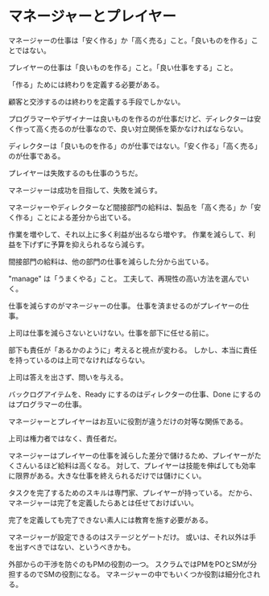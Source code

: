 # マネージャーとプレイヤー

マネージャーの仕事は「安く作る」か「高く売る」こと。「良いものを作る」ことではない。

プレイヤーの仕事は「良いものを作る」こと。「良い仕事をする」こと。

「作る」ためには終わりを定義する必要がある。

顧客と交渉するのは終わりを定義する手段でしかない。

プログラマーやデザイナーは良いものを作るのが仕事だけど、ディレクターは安く作って高く売るのが仕事なので、良い対立関係を築かなければならない。

ディレクターは「良いものを作る」のが仕事ではない。「安く作る」「高く売る」のが仕事である。

プレイヤーは失敗するのも仕事のうちだ。

マネージャーは成功を目指して、失敗を減らす。

マネージャーやディレクターなど間接部門の給料は、製品を「高く売る」か「安く作る」ことによる差分から出ている。

作業を増やして、それ以上に多く利益が出るなら増やす。
作業を減らして、利益を下げずに予算を抑えられるなら減らす。

間接部門の給料は、他の部門の仕事を減らした分から出ている。

"manage" は「うまくやる」こと。
工夫して、再現性の高い方法を選んでいく。

仕事を減らすのがマネージャーの仕事。
仕事を済ませるのがプレイヤーの仕事。

上司は仕事を減らさないといけない。仕事を部下に任せる前に。

部下も責任が「あるかのように」考えると視点が変わる。
しかし、本当に責任を持っているのは上司でなければならない。

上司は答えを出さず、問いを与える。

バックログアイテムを、Ready にするのはディレクターの仕事、Done にするのはプログラマーの仕事。

マネージャーとプレイヤーはお互いに役割が違うだけの対等な関係である。

上司は権力者ではなく、責任者だ。

マネージャーはプレイヤーの仕事を減らした差分で儲けるため、プレイヤーがたくさんいるほど給料は高くなる。
対して、プレイヤーは技能を伸ばしても効率に限界がある。大きな仕事を終えられるだけでは儲けにくい。

タスクを完了するためのスキルは専門家、プレイヤーが持っている。
だから、マネージャーは完了を定義したらあとは任せておけばいい。

完了を定義しても完了できない素人には教育を施す必要がある。

マネージャーが設定できるのはステージとゲートだけ。
或いは、それ以外は手を出すべきではない、というべきかも。

外部からの干渉を防ぐのもPMの役割の一つ。
スクラムではPMをPOとSMが分担するのでSMの役割になる。
マネージャーの中でもいくつか役割は細分化される。
